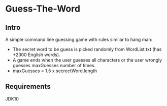 # Guess-The-Word

## Intro
A simple command line guessing game with rules similar to hang man:
- The secret word to be guess is picked randomly from WordList.txt (has +2300 English words).
- A game ends when the user guesses all characters or the user wrongly guesses
	maxGuesses number of times.
- maxGuesses =  1.5 x secrectWord.length

## Requirements
JDK10
